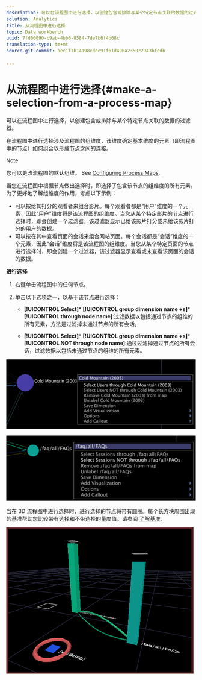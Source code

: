 ```yaml
---
description: 可以在流程图中进行选择，以创建包含或排除与某个特定节点关联的数据的过滤器。
solution: Analytics
title: 从流程图中进行选择
topic: Data workbench
uuid: 7fd00090-c9ab-4bb6-8584-7de7b6f4b68c
translation-type: tm+mt
source-git-commit: aec1f7b14198cdde91f61d490a235022943bfedb

---
```



# 从流程图中进行选择{#make-a-selection-from-a-process-map}

可以在流程图中进行选择，以创建包含或排除与某个特定节点关联的数据的过滤器。

在流程图中进行选择涉及流程图的组维度，该维度确定基本维度的元素（即流程图中的节点）如何组合以形成节点之间的连接。

>[!NOTE]
>
>您可以更改流程图的默认组维。 See [Configuring Process Maps](../../../../home/c-get-started/c-intf-anlys-ftrs/t-config-proc-maps.md#task-4a95730b18a14bc790a77c013832b2d6).

当您在流程图中根据节点做出选择时，即选择了包含该节点的组维度的所有元素。为了更好地了解组维度的作用，考虑以下示例：

* 可以按给其打分的观看者来组合影片。每个观看者都是“用户”维度的一个元素，因此“用户”维度将是该流程图的组维度。当您从某个特定影片的节点进行选择时，即会创建一个过滤器，该过滤器显示已给该影片打分或未给该影片打分的用户的数据。
* 可以按在其中查看页面的会话来组合网站页面。每个会话都是“会话”维度的一个元素，因此“会话”维度将是该流程图的组维度。当您从某个特定页面的节点进行选择时，即会创建一个过滤器，该过滤器显示查看或未查看该页面的会话的数据。

**进行选择**

1. 右键单击流程图中的任何节点。
1. 单击以下选项之一，以基于该节点进行选择：

   * **[!UICONTROL Select]*** **[!UICONTROL group dimension name +s]*** **[!UICONTROL through node name]**:过滤数据以包括通过节点的组维的所有元素，方法是过滤掉未通过节点的所有会话。

   * **[!UICONTROL Select]*** **[!UICONTROL group dimension name +s]*** **[!UICONTROL NOT through node name]**:通过过滤掉通过节点的所有会话，过滤数据以包括未通过节点的组维的所有元素。

![](assets/vis_2DProcessMap_Selections_Movie.png)

![](assets/vis_2DProcessMap_Selections_Page.png)

当在 3D 流程图中进行选择时，进行选择的节点将带有圆圈。每个长方块周围出现的基准帮助您比较带有选择和不带选择的量度值。请参阅 [了解基准](../../../../home/c-get-started/c-vis/c-ustd-benchmks.md#concept-c7b0f4102e92458096f8c4765cbe2914).

![](assets/vis_3DProcessMap_Selection.png)

